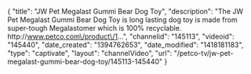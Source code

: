 {
    "title": "JW Pet Megalast Gummi Bear Dog Toy",
    "description": "The JW Pet Megalast Gummi Bear Dog Toy is long lasting dog toy is made from super-tough Megalastomer which is 100% recyclable. http:\/\/www.petco.com\/product\/1...",
    "channelid": "145113",
    "videoid": "145440",
    "date_created": "1394762653",
    "date_modified": "1418181183",
    "type": "captivate",
    "layout": "channelVideo",
    "url": "\/petco-tv\/jw-pet-megalast-gummi-bear-dog-toy\/145113-145440"
}